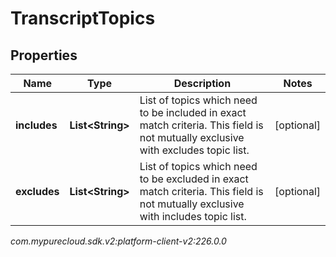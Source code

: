 # TranscriptTopics


## Properties

| Name | Type | Description | Notes |
| ------------ | ------------- | ------------- | ------------- |
| **includes** | **List&lt;String&gt;** | List of topics which need to be included in exact match criteria. This field is not mutually exclusive with excludes topic list. |  [optional] |
| **excludes** | **List&lt;String&gt;** | List of topics which need to be excluded in exact match criteria. This field is not mutually exclusive with includes topic list. |  [optional] |




_com.mypurecloud.sdk.v2:platform-client-v2:226.0.0_
